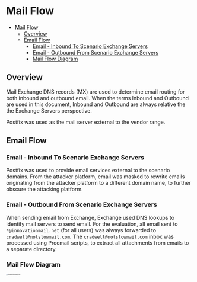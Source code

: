 # Mail Flow

- [Mail Flow](#mail-flow.)
  - [Overview](#overview.)
  - [Email Flow](#email-flow.)
    - [Email - Inbound To Scenario Exchange Servers](#email---inbound-to-scenario-exchange-servers.)
    - [Email - Outbound From Scenario Exchange Servers](#email---outbound-from-scenario-exchange-servers.)
    - [Mail Flow Diagram](#mail-flow-diagram.)

## Overview

Mail Exchange DNS records (MX) are used to determine email routing for both inbound and outbound email. When the terms Inbound and Outbound are used in this document, Inbound and Outbound are always relative the the Exchange Servers perspective.

Postfix was used as the mail server external to the vendor range.

## Email Flow

### Email - Inbound To Scenario Exchange Servers

Postfix was used to provide email services external to the scenario domains. From the attacker platform, email was masked to rewrite emails originating from the attacker platform to a different domain name, to further obscure the attacking platform.

### Email - Outbound From Scenario Exchange Servers

When sending email from Exchange, Exchange used DNS lookups to identify mail servers to send email. For the evaluation, all email sent to `*@innovationmail.net` (for all users) was always forwarded to `cradwell@notslowmail.com`. The `cradwell@notslowmail.com` inbox was processed using Procmail scripts, to extract all attachments from emails to a separate directory.

### Mail Flow Diagram

<img src="assets/mailredirect-diagram.png" alt="mailredirect-diagram" style="zoom:25%;" />
